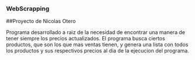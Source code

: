 ### WebScrapping

##Proyecto de Nicolas Otero

Programa desarrollado a raiz de la necesidad de encontrar una manera de tener siempre los precios actualizados. 
El programa busca ciertos productos, que son los que mas ventas tienen, y genera una lista con todos los productos
y sus respectivos precios al dia de la ejecucion del programa.
